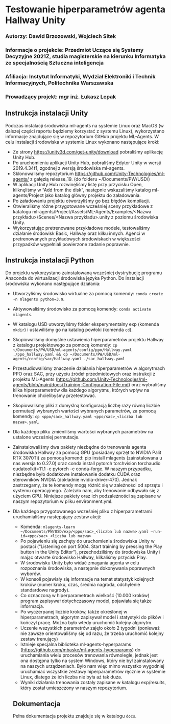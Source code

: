 # Testowanie hiperparametrów agenta Hallway Unity
### Autorzy: Dawid Brzozowski, Wojciech Sitek
### Informacje o projekcie: Przedmiot Uczące się Systemy Decyzyjne 2021Z, studia magisterskie na kierunku Informatyka ze specjalnością Sztuczna inteligencja
### Afiliacja: Instytut Informatyki, Wydział Elektroniki i Technik Informacyjnych, Politechnika Warszawska
### Prowadzący projekt: mgr inż. Łukasz Lepak

## Instrukcja instalacji Unity

Podczas instalacji środowiska ml-agents na systemie Linux oraz MacOS (w dalszej części raportu będziemy korzystać z systemu Linux), wykorzystano informacje znajdujące się w repozytorium GitHub projektu ML-Agents. W celu instalacji środowiska w systemie Linux wykonano następujące kroki:
- Ze strony https://unity3d.com/get-unity/download pobraliśmy aplikację Unity Hub.
- Po uruchomieniu aplikacji Unity Hub, pobraliśmy Edytor Unity w wersji 2019.4.34f1, zgodnej z wersją środowiska ml-agents.
- Sklonowaliśmy repozytorium https://github.com/Unity-Technologies/ml-agents/ z gałęzią release_19. (do folderu ~/Documents/PW/USD/)
- W aplikacji Unity Hub rozwinęliśmy listę przy przycisku Open, kliknęliśmy w “Add from the disk”, następnie wskazaliśmy katalog ml-agents/Project jako katalog główny projektu do załadowania.
- Po załadowaniu projektu otworzyliśmy go bez błędów kompilacji.
- Otwieraliśmy różne przygotowane wcześniej sceny przykładowe z katalogu ml-agents/Project/Assets/ML-Agents/Examples/<Nazwa przykładu>/Scenes/<Nazwa przykładu>.unity z poziomu środowiska Unity.
- Wykorzystując pretrenowane przykładowe modele, testowaliśmy działanie środowisk Basic, Hallway oraz kilku innych. Agenci w pretrenowanych przykładowych środowiskach w większości przypadków wypełniali powierzone zadanie poprawnie.

## Instrukcja instalacji Python

Do projektu wykorzystano zainstalowaną wcześniej dystrybucję programu Anaconda do wirtualizacji środowiska języka Python. Do instalacji środowiska wykonano następujące działania:
- Utworzyliśmy środowisko wirtualne za pomocą komendy: `conda create -n mlagents python=3.9`.
- Aktywowaliśmy środowisko za pomocą komendy: `conda activate mlagents`.
- W katalogu USD utworzyliśmy folder eksperymentalny exp (komenda `mkdir`) i ustawiliśmy go na katalog powłoki (komenda `cd`).
- Skopiowaliśmy domyślne ustawienia hiperparametrów projektu Hallway z katalogu projektowego za pomocą komendy: `cp ~/Documents/PW/USD/ml-agents/config/ppo/Hallway.yaml ./ppo_hallway.yaml && cp ~/Documents/PW/USD/ml-agents/config/sac/Hallway.yaml ./sac_hallway.yaml`
- Przestudiowaliśmy znaczenie działania hiperparametrów w algorytmach PPO oraz SAC, przy użyciu źródeł przedmiotowych oraz instrukcji z projektu ML-Agents (https://github.com/Unity-Technologies/ml-agents/blob/main/docs/Training-Configuration-File.md) oraz wybraliśmy kilka hiperparametrów dla każdego algorytmu, których wpływ na trenowanie chcielibyśmy przetestować.
- Skopiowaliśmy pliki z domyślną konfiguracją liczbę razy równą liczbie permutacji wybranych wartości wybranych parametrów, za pomocą komendy: `cp <ppo/sac>_hallway.yaml <ppo/sac>_<liczba lub nazwa>.yaml`.
- Dla każdego pliku zmieniliśmy wartości wybranych parametrów na ustalone wcześniej permutacje.
- Zainstalowaliśmy dwa pakiety niezbędne do trenowania agenta środowiska Hallway za pomocą GPU (posiadany sprzęt to NVIDIA Palit RTX 3070Ti) za pomocą komend: pip install mlagents (zainstalowana u nas wersja to 0.27.0) oraz conda install pytorch torchvision torchaudio cudatoolkit=11.1 -c pytorch -c conda-forge. W naszym przypadku, niezbędne było dodatkowe instalowanie dodatku CUDA oraz sterowników NVIDIA (dokładnie nvidia-driver-470). Jednak zastrzegamy, że te komendy mogą różnić się w zależności od sprzętu i systemu operacyjnego. Zależało nam, aby trenowanie odbywało się z użyciem GPU. Niniejsze pakiety oraz ich podzależności są zapisane w naszym repozytorium w pliku environment.yml.
- Dla każdego przygotowanego wcześniej pliku z hiperparametrami uruchamialiśmy następujący zestaw akcji:
  - Komenda: `mlagents-learn ~/Documents/PW/USD/exp/<ppo/sac>_<liczba lub nazwa>.yaml –run-id=<ppo/sac>_<liczba lub nazwa>`
  - Po pojawieniu się zachęty do uruchomienia środowiska Unity w postaci (“Listening on port 5004. Start training by pressing the Play button in the Unity Editor”), przechodziliśmy do środowiska Unity i mając otwarte środowisko Hallway, kilkaliśmy przycisk Play.
  - W środowisku Unity było widać zmagania agenta w celu rozpoznania środowiska, a następnie dokonywania poprawnych wyborów.
  - W konsoli pojawiały się informacje na temat statystyk kolejnych kroków (numer kroku, czas, średnia nagroda, odchylenie standardowe nagrody).
  - Co oznaczoną w hiperparametrach wielkość (10.000 kroków) program zapisywał dotychczasowy model, pojawiała się także informacja.
  - Po wyczerpanej liczbie kroków, także określonej w hiperparametrach, algorytm zapisywał model i statystyki do plików i kończył pracę. Można było wtedy uruchomić kolejny algorytm.
  - Uczenie wszystkich parametrów zajęło około 2 tygodni (ponieważ nie zawsze orientowaliśmy się od razu, że trzeba uruchomić kolejny zestaw trenujący)
  - Istnieje specjalna biblioteka ml-agents-hyperparams (https://github.com/mbaske/ml-agents-hyperparams) do uruchamiania wielu procesów trenowania równolegle, jednak jest ona dostępna tylko na system Windows, który nie był zainstalowany na naszych urządzeniach. Było nam więc mimo wszystko wygodniej uruchamiać wszystkie zestawy hiperparametrów ręcznie w systemie Linux, dlatego że ich liczba nie była aż tak duża.
  - Wyniki działania trenowania zostały zapisane w katalogu exp/results, który został umieszczony w naszym repozytorium.
  
  ## Dokumentacja
  Pełna dokumentacja projektu znajduje się w katalogu `docs`.

